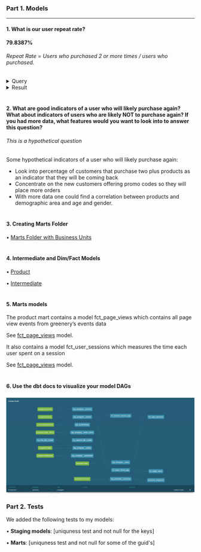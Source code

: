 ### Part 1. Models

---

#### 1. What is our user repeat rate?

**79.8387%**

###### Repeat Rate = Users who purchased 2 or more times / users who purchased.

<details>
  
<summary>Query</summary>
  
</br>
  
```sql
with orders_cohort as (

    select
    user_guid
    , count(distinct order_guid) as user_orders
    from
        dev_db.dbt_paganioyahoocom.stg_postgres__orders
    group by 1
    
)

, users_bucket as (

    select
        user_guid
        , (user_orders = 1)::int as has_one_purchases
        , (user_orders = 2)::int as has_two_purchases
        , (user_orders = 3)::int as has_three_purchases
        , (user_orders >= 2)::int as has_two_plus_purchases
    from
        orders_cohort
        
)

select
    sum(has_one_purchases) as one_purchases
    , sum(has_two_purchases) as two_purchases
    , sum(has_three_purchases) as three_purchases
    , sum(has_two_plus_purchases) as two_plus_purchases
    , count(distinct user_guid) as num_user_w_purchases
    , div0(two_plus_purchases, num_user_w_purchases) as repeat_rate
from
    users_bucket
```
  
</details>

<details>
  
<summary>Result</summary>
  
</br>
  
| NUM_USER_W_PURCHASES | TWO_PLUS_PURCHASES    | RATE_REPEAT | 
| -------------------- | --------------------- | ----------- |
| 124                  | 99                    | 79.8387     |
  
</details>

#

#### 2. What are good indicators of a user who will likely purchase again? What about indicators of users who are likely NOT to purchase again? If you had more data, what features would you want to look into to answer this question?

###### This is a hypothetical question 

Some hypothetical indicators of a user who will likely purchase again:
- Look into percentage of customers that purchase two plus products as an indicator that they will be coming back
- Concentrate on the new customers offering promo codes so they will place more orders
- With more data one could find a correlation between products and demographic area and age and gender.

#

#### 3. Creating Marts Folder

• [Marts Folder with Business Units](https://github.com/opagani/course-dbt/tree/main/greenery/models/marts)

#

#### 4. Intermediate and Dim/Fact Models

• [Product](https://github.com/opagani/course-dbt/tree/main/greenery/models/marts/product)

• [Intermediate](https://github.com/opagani/course-dbt/tree/main/greenery/models/intermediate)

#

#### 5. Marts models

The product mart contains a model fct_page_views which contains all page view events from greenery’s events data

See [fct_page_views](https://github.com/opagani/course-dbt/blob/main/greenery/models/marts/product/fct_page_views.sql) model.

It also contains a model fct_user_sessions which measures the time each user spent on a session

See [fct_page_views](https://github.com/opagani/course-dbt/blob/main/greenery/models/marts/product/fct_user_sessions.sql) model.

#

#### 6. Use the dbt docs to visualize your model DAGs

![Week 2 DAG](https://github.com/opagani/course-dbt/blob/main/greenery/images/oscar-pagani-dag-project2.png "Week 2 DAG")

### Part 2. Tests

We added the following tests to my models:

• **Staging models**: [uniquness test and not null for the keys]

• **Marts**: [uniquness test and not null for some of the guid's]